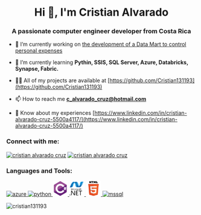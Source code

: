 <h1 align="center">Hi 👋, I'm Cristian Alvarado</h1>
<h3 align="center">A passionate computer engineer developer from Costa Rica</h3>

- 🔭 I’m currently working on [the development of a Data Mart to control personal expenses](https://github.com/Cristian131193/DataMart.git)

- 🌱 I’m currently learning **Pythin, SSIS, SQL Server, Azure, Databricks, Synapse, Fabric.**

- 👨‍💻 All of my projects are available at [https://github.com/Cristian131193](https://github.com/Cristian131193)

- 📫 How to reach me **c_alvarado_cruz@hotmail.com**

- 📄 Know about my experiences [https://www.linkedin.com/in/cristian-alvarado-cruz-5500a4117/](https://www.linkedin.com/in/cristian-alvarado-cruz-5500a4117/)

<h3 align="left">Connect with me:</h3>
<p align="left">
<a href="https://linkedin.com/in/cristian-alvarado-cruz-5500a4117/" target="blank"><img align="center" src="https://raw.githubusercontent.com/rahuldkjain/github-profile-readme-generator/master/src/images/icons/Social/linked-in-alt.svg" alt="cristian alvarado cruz" height="30" width="40" /></a>
<a href="https://fb.com/profile.php?id=100041082525421" target="blank"><img align="center" src="https://raw.githubusercontent.com/rahuldkjain/github-profile-readme-generator/master/src/images/icons/Social/facebook.svg" alt="cristian alvarado cruz" height="30" width="40" /></a>
</p>

<h3 align="left">Languages and Tools:</h3>
<p align="left"> <a href="https://azure.microsoft.com/en-in/" target="_blank" rel="noreferrer"> <img src="https://www.vectorlogo.zone/logos/microsoft_azure/microsoft_azure-icon.svg" alt="azure" width="40" height="40"/> </a> 
                 <a href="https://getbootstrap.com" target="_blank" rel="noreferrer"> <img src="https://www.svgrepo.com/show/376344/python.svg" alt="python" width="40" height="40"/> </a> 
                 <a href="https://www.w3schools.com/cs/" target="_blank" rel="noreferrer"> <img src="https://raw.githubusercontent.com/devicons/devicon/master/icons/csharp/csharp-original.svg" alt="csharp" width="40" height="40"/> </a> 
                 <a href="https://dotnet.microsoft.com/" target="_blank" rel="noreferrer"> <img src="https://raw.githubusercontent.com/devicons/devicon/master/icons/dot-net/dot-net-original-wordmark.svg" alt="dotnet" width="40" height="40"/> </a> 
                 <a href="https://www.w3.org/html/" target="_blank" rel="noreferrer"> <img src="https://raw.githubusercontent.com/devicons/devicon/master/icons/html5/html5-original-wordmark.svg" alt="html5" width="40" height="40"/> </a> 
                 <a href="https://www.microsoft.com/en-us/sql-server" target="_blank" rel="noreferrer"> <img src="https://www.svgrepo.com/show/303229/microsoft-sql-server-logo.svg" alt="mssql" width="40" height="40"/> </a> 
  
<p><img align="center" src="https://github-readme-stats.vercel.app/api/top-langs?username=cristian131193&show_icons=true&locale=en&layout=compact" alt="cristian131193" /></p>
